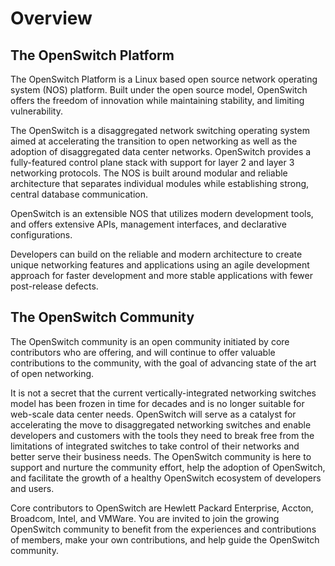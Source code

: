 # Overview

## The OpenSwitch Platform

The OpenSwitch Platform is a Linux based open source network operating system (NOS) platform. Built under the open source model, OpenSwitch offers the freedom of innovation while maintaining stability, and limiting vulnerability.

The OpenSwitch is a disaggregated network switching operating system aimed at accelerating the transition to open networking as well as the adoption of disaggregated data center networks. OpenSwitch provides a fully-featured control plane stack with support for layer 2 and layer 3 networking protocols. The NOS is built around modular and reliable architecture that separates individual modules while establishing strong, central database communication.

OpenSwitch is an extensible NOS that utilizes modern development tools, and offers extensive APIs, management interfaces, and declarative configurations.

Developers can build on the reliable and modern architecture to create unique networking features and applications using an agile development approach for faster development and more stable applications with fewer post-release defects.

## The OpenSwitch Community

The OpenSwitch community is an open community initiated by core contributors who are offering, and will continue to offer valuable contributions to the community, with the goal of advancing state of the art of open networking.

It is not a secret that the current vertically-integrated networking switches model has been frozen in time for decades and is no longer suitable for web-scale data center needs. OpenSwitch will serve as a catalyst for accelerating the move to disaggregated networking switches and enable developers and customers with the tools they need to break free from the limitations of integrated switches to take control of their networks and better serve their business needs. The OpenSwitch community is here to support and nurture the community effort, help the adoption of OpenSwitch, and facilitate the growth of a healthy OpenSwitch ecosystem of developers and users.

Core contributors to OpenSwitch are Hewlett Packard Enterprise, Accton, Broadcom, Intel, and VMWare. You are invited to join the growing OpenSwitch community to benefit from the experiences and contributions of members, make your own contributions, and help guide the OpenSwitch community.
